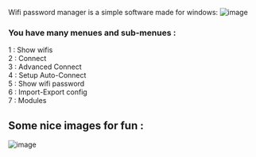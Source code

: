 Wifi password manager is a simple software made for windows:
![image](https://github.com/user-attachments/assets/7d608e34-d25c-447a-89cc-6995118da894)

### You have many menues and sub-menues :
1 : Show wifis  
2 : Connect  
3 : Advanced Connect  
4 : Setup Auto-Connect  
5 : Show wifi password  
6 : Import-Export config  
7 : Modules  

## Some nice images for fun :
![image](https://github.com/user-attachments/assets/51f50960-08c6-432f-96ab-26f1e7a31cca)
